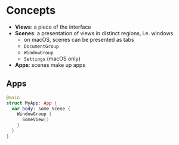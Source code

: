 # Concepts

- **Views**: a piece of the interface
- **Scenes**: a presentation of views in distinct regions, i.e. windows
  - on macOS, scenes can be presented as tabs
  - `DocumentGroup`
  - `WindowGroup`
  - `Settings` (macOS only)
- **Apps**: scenes make up apps

## Apps

```swift
@main
struct MyApp: App {
  var body: some Scene {
    WindowGroup {
      SomeView()
    }
  }
}
```

